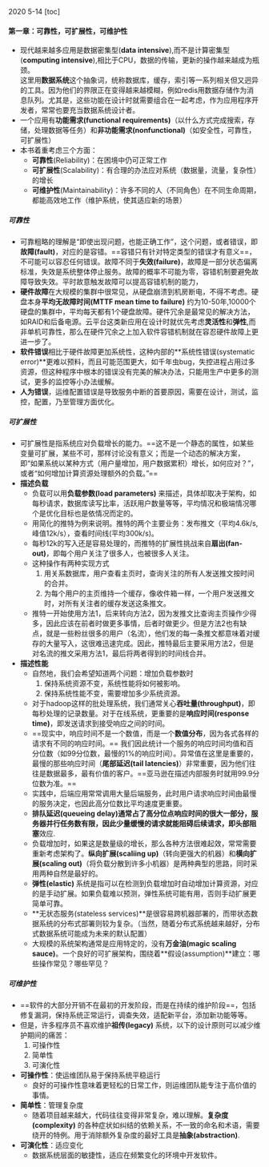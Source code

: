 2020 5-14
[toc]
#### 第一章：可靠性，可扩展性，可维护性
- 现代越来越多应用是数据密集型(**data intensive**),而不是计算密集型(**computing intensive**),相比于CPU，数据的传输，更新的操作越来越成为瓶颈。  
这里用**数据系统**这个抽象词，统称数据库，缓存，索引等一系列相关但又迥异的工具。因为他们的界限正在变得越来越模糊，例如redis用数据存储作为消息队列。尤其是，这些功能在设计时就需要组合在一起考虑，作为应用程序开发者，常常也要充当数据系统设计者。
- 一个应用有**功能需求(functional requirements)**（以什么方式完成搜索，存储，处理数据等任务）和**非功能需求(nonfunctional)**（如安全性，可靠性，可扩展性）
- 本书着重考虑三个方面：
  - **可靠性**(Reliability)：在困境中仍可正常工作
  - **可扩展性**(Scalability)：有合理的办法应对系统（数据量，流量，复杂性）的增长
  - **可维护性**(Maintainability)：许多不同的人（不同角色）在不同生命周期，都能高效地工作（维护系统，使其适应新的场景）  

##### 可靠性
- 可靠粗略的理解是“即使出现问题，也能正确工作”，这个问题，或者错误，即**故障(fault)**，对应的是容错。==容错只有针对特定类型的错误才有意义==，不可能可以容忍任何错误。故障不同于**失效(failure)**，故障是一部分状态偏离标准，失效是系统整体停止服务。故障的概率不可能为零，容错机制要避免故障导致失效。平时故意触发故障可以提高容错机制的能力，  
- **硬件故障**在大规模的集群中很常见，从硬盘崩溃到机房断电，不得不考虑。硬盘本身**平均无故障时间(MTTF mean time to failure)** 约为10-50年,10000个硬盘的集群中，平均每天都有1个硬盘故障。硬件冗余是最常见的解决方法，如RAID和后备电源。云平台这类新应用在设计时就优先考虑**灵活性**和**弹性**,而非单机可靠性，那么在硬件冗余之上加入软件容错机制就在容忍硬件故障上更进一步了。  
- **软件错误**相比于硬件故障更加系统性，这种内部的**系统性错误(systematic error)**更难以预料，而且可能范围更大，如千年虫bug，失控进程占用过多资源，但这种程序中根本的错误没有完美的解决办法，只能用生产中更多的测试，更多的监控等小办法缓解。  
- **人为错误**，运维配置错误是导致服务中断的首要原因，需要在设计，测试，监控，配置，乃至管理方面优化。  

##### 可扩展性
- 可扩展性是指系统应对负载增长的能力。==这不是一个静态的属性，如某些变量可扩展，某些不可，那样讨论没有意义；而是一个动态的解决方案，即“如果系统以某种方式（用户量增加，用户数据累积）增长，如何应对？”，或者“如何增加计算资源处理额外的负载。”==  
- **描述负载**
    - 负载可以用**负载参数(load parameters)** 来描述，具体却取决于架构，如每秒请求，数据库读写比率，活跃用户数量等等，平均情况和极端情况哪个是优化目标也是依情况而定的。  
    - 用简化的推特为例来说明。推特的两个主要业务：发布推文（平均4.6k/s,峰值12k/s），查看时间线(平均300k/s)。
    - 每秒12k的写入还是容易处理的，而推特的扩展性挑战来自**扇出(fan-out)**，即每个用户关注了很多人，也被很多人关注。
    - 这种操作有两种实现方式
      1. 用关系数据库，用户查看主页时，查询关注的所有人发送推文按时间的合并。
      2. 为每个用户的主页维持一个缓存，像收件箱一样，一个用户发送推文时，对所有关注者的缓存发送这条推文。
    - 推特一开始使用方法1，后来转向方法2，因为发推文比查询主页操作少得多，因此应该在前者时做更多事情，后者时做更少。但是方法2也有缺点，就是一些粉丝很多的用户（名流），他们发的每一条推文都意味着对缓存的大量写入，这很难迅速完成。因此，推特最后主要采用方法2，但是对名流的推文采用方法1，最后将两者得到的时间线合并。  
- **描述性能**
  - 自然地，我们会希望知道两个问题：增加负载参数时
    1. 保持系统资源不变，系统性能将如何被影响。
    2. 保持系统性能不变，需要增加多少系统资源。
  - 对于hadoop这样的批处理系统，我们通常关心**吞吐量(throughput)**，即每秒处理的记录数量。对于在线系统，更重要的是**响应时间(response time)**，即发送请求到接受响应之间的时间。
  - ==现实中，响应时间不是一个数值，而是一个**数值分布**，因为各式各样的请求有不同的响应时间。== 我们因此统计一个服务的响应时间均值和百分位数（如99分位数，最慢的1%的响应时间）。异常值在这里是重要的，最慢的那些响应时间（**尾部延迟(tail latencies)**）非常重要，因为他们往往是数据最多，最有价值的客户。==亚马逊在描述内部服务时就用99.9分位数为准。==
  - 实践中，后端应用常常调用大量后端服务，此时用户请求响应时间由最慢的服务决定，也因此高分位数比平均速度更重要。
  - **排队延迟(queueing delay)**通常占了高分位点响应时间的很大一部分，服务器并行任务数有限，因此少量缓慢的请求就能阻碍后续请求，即**头部阻塞**效应.
  - 负载增加时，如果这是数量级的增长，那么各种方法很难起效，常常需要重新考虑架构了。**纵向扩展(scaliing up)**（转向更强大的机器）和**横向扩展(scaling out)**（将负载分散到许多小机器）是两种典型的思路，同时采用两种自然是最好的。 
  - **弹性(elastic)** 系统是指可以在检测到负载增加时自动增加计算资源，对应的是手动扩展。如果负载难以预测，弹性系统可能有用，否则手动扩展更简单可靠。
  - **无状态服务(stateless services)**是很容易跨机器部署的，而带状态数据系统的分布式部署则较为复杂。（当然，随着分布式系统越来越好，分布式数据系统可能成为未来的默认配置）
  - 大规模的系统架构通常是应用特定的，没有**万金油(magic scaling sauce)**。一个良好的可扩展架构，围绕着**假设(assumption)**建立：哪些操作常见？哪些罕见？
  
##### 可维护性
- ==软件的大部分开销不在最初的开发阶段，而是在持续的维护阶段==，包括修复漏洞，保持系统正常运行，调查失效，适配新平台，添加新功能等等。
- 但是，许多程序员不喜欢维护**祖传(legacy)** 系统，以下的设计原则可以减少维护期间的痛苦：
  1. 可操作性
  2. 简单性
  3. 可演化性
- **可操作性**：使运维团队易于保持系统平稳运行
  - 良好的可操作性意味着更轻松的日常工作，则运维团队能专注于高价值的事情。
- **简单性**：管理复杂度
  - 随着项目越来越大，代码往往变得非常复杂，难以理解。**复杂度(complexity)** 的各种症状如纠结的依赖关系，不一致的命名和术语，需要绕开的特例。用于消除额外复杂度的最好工具是**抽象(abstraction)**.
- **可演化性**：适应变化
  - 数据系统层面的敏捷性，适应在频繁变化的环境中开发软件。

  